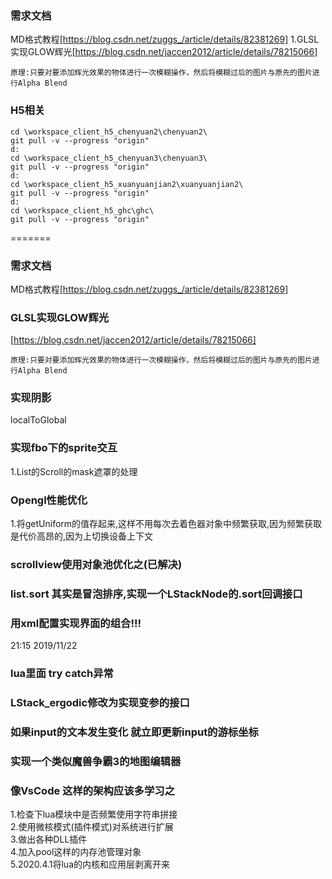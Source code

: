 ﻿### 需求文档  
MD格式教程[https://blog.csdn.net/zuggs_/article/details/82381269] 
1.GLSL实现GLOW辉光[https://blog.csdn.net/jaccen2012/article/details/78215066]  
```
原理:只要对要添加辉光效果的物体进行一次模糊操作，然后将模糊过后的图片与原先的图片进行Alpha Blend
```
### H5相关
```
cd \workspace_client_h5_chenyuan2\chenyuan2\
git pull -v --progress "origin"
d:
cd \workspace_client_h5_chenyuan3\chenyuan3\
git pull -v --progress "origin"
d:
cd \workspace_client_h5_xuanyuanjian2\xuanyuanjian2\
git pull -v --progress "origin"
d:
cd \workspace_client_h5_ghc\ghc\
git pull -v --progress "origin"
```
=======
### 需求文档  
MD格式教程[https://blog.csdn.net/zuggs_/article/details/82381269]  
### GLSL实现GLOW辉光  
[https://blog.csdn.net/jaccen2012/article/details/78215066]  
```
原理:只要对要添加辉光效果的物体进行一次模糊操作，然后将模糊过后的图片与原先的图片进行Alpha Blend
```
### 实现阴影

localToGlobal

### 实现fbo下的sprite交互
1.List的Scroll的mask遮罩的处理

### Opengl性能优化
1.将getUniform的值存起来,这样不用每次去着色器对象中频繁获取,因为频繁获取是代价高昂的,因为上切换设备上下文

### scrollview使用对象池优化之(已解决)

### list.sort 其实是冒泡排序,实现一个LStackNode的.sort回调接口

### 用xml配置实现界面的组合!!!

21:15 2019/11/22

### lua里面 try catch异常

### LStack_ergodic修改为实现变参的接口

### 如果input的文本发生变化 就立即更新input的游标坐标

### 实现一个类似魔兽争霸3的地图编辑器

### 像VsCode 这样的架构应该多学习之
1.检查下lua模块中是否频繁使用字符串拼接  
2.使用微核模式(插件模式)对系统进行扩展  
3.做出各种DLL插件  
4.加入pool这样的内存池管理对象  
5.2020.4.1将lua的内核和应用层剥离开来  

